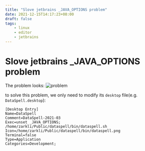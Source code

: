 ```yaml
---
title: "Slove jetbrains _JAVA_OPTIONS problem"
date: 2021-12-15T14:17:23+08:00
draft: false
tags:
    - linux
    - editor
    - jetbrains
---
```


# Slove jetbrains _JAVA_OPTIONS problem

The problem looks:
![problem](https://s2.loli.net/2021/12/15/VhkMgGXxwAF37Ca.png)

to solve this problem, we only need to modify its `desktop` file(e.g. `DataSpell.desktop`):  

```desktop
[Desktop Entry]
Name=DataSpell
Comment=DataSpell-2021-03
Exec=unset _JAVA_OPTIONS; /home/zarkli/Public/dataspell/bin/dataspell.sh
Icon=/home/zarkli/Public/dataspell/bin/dataspell.png
Terminal=false
Type=Application
Categories=Development;
```
